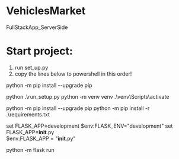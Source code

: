 # VehiclesMarket
FullStackApp_ServerSide


# Start project:
1) run set_up.py
2) copy the lines below to powershell in this order!

python -m pip install --upgrade pip

python .\run_setup.py 
python -m venv venv
.\venv\Scripts\activate

python -m pip install --upgrade pip
python -m pip install -r .\requirements.txt

set FLASK_APP=development
$env:FLASK_ENV="development"
set FLASK_APP=__init__.py
<br />
$env:FLASK_APP = "__init__.py"

python -m flask run
